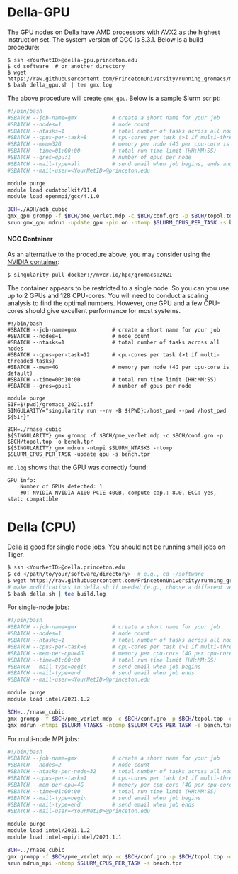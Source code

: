 # Della-GPU

The GPU nodes on Della have AMD processors with AVX2 as the highest instruction set. The system version of GCC is 8.3.1. Below is a build procedure:

```
$ ssh <YourNetID>@della-gpu.princeton.edu
$ cd software  # or another directory
$ wget https://raw.githubusercontent.com/PrincetonUniversity/running_gromacs/main/02_installation/ins/della/della_gpu.sh
$ bash della_gpu.sh | tee gmx.log
```

The above procedure will create `gmx_gpu`. Below is a sample Slurm script:

```bash
#!/bin/bash
#SBATCH --job-name=gmx           # create a short name for your job
#SBATCH --nodes=1                # node count
#SBATCH --ntasks=1               # total number of tasks across all nodes
#SBATCH --cpus-per-task=8        # cpu-cores per task (>1 if multi-threaded tasks)
#SBATCH --mem=32G                # memory per node (4G per cpu-core is default)
#SBATCH --time=01:00:00          # total run time limit (HH:MM:SS)
#SBATCH --gres=gpu:1             # number of gpus per node
#SBATCH --mail-type=all          # send email when job begins, ends and fails
#SBATCH --mail-user=<YourNetID>@princeton.edu

module purge
module load cudatoolkit/11.4
module load openmpi/gcc/4.1.0

BCH=./ADH/adh_cubic
gmx_gpu grompp -f $BCH/pme_verlet.mdp -c $BCH/conf.gro -p $BCH/topol.top -o bench.tpr
srun gmx_gpu mdrun -update gpu -pin on -ntomp $SLURM_CPUS_PER_TASK -s bench.tpr
```

#### NGC Container

As an alternative to the procedure above, you may consider using the [NVIDIA container](https://ngc.nvidia.com/catalog/containers/hpc:gromacs):

```
$ singularity pull docker://nvcr.io/hpc/gromacs:2021
```

The container appears to be restricted to a single node. So you can you use up to 2 GPUs and 128 CPU-cores. You will need to conduct a scaling analysis to find the optimal numbers. However, one GPU and a few CPU-cores should give excellent performance for most systems.

```
#!/bin/bash
#SBATCH --job-name=gmx           # create a short name for your job
#SBATCH --nodes=1                # node count
#SBATCH --ntasks=1               # total number of tasks across all nodes
#SBATCH --cpus-per-task=12       # cpu-cores per task (>1 if multi-threaded tasks)
#SBATCH --mem=4G                 # memory per node (4G per cpu-core is default)
#SBATCH --time=00:10:00          # total run time limit (HH:MM:SS)
#SBATCH --gres=gpu:1             # number of gpus per node

module purge
SIF=$(pwd)/gromacs_2021.sif
SINGULARITY="singularity run --nv -B ${PWD}:/host_pwd --pwd /host_pwd ${SIF}"

BCH=./rnase_cubic
${SINGULARITY} gmx grompp -f $BCH/pme_verlet.mdp -c $BCH/conf.gro -p $BCH/topol.top -o bench.tpr
${SINGULARITY} gmx mdrun -ntmpi $SLURM_NTASKS -ntomp $SLURM_CPUS_PER_TASK -update gpu -s bench.tpr
```

`md.log` shows that the GPU was correctly found:

```
GPU info:
    Number of GPUs detected: 1
    #0: NVIDIA NVIDIA A100-PCIE-40GB, compute cap.: 8.0, ECC: yes, stat: compatible
```

# Della (CPU)

Della is good for single node jobs. You should not be running small jobs on Tiger.

```bash
$ ssh <YourNetID>@della.princeton.edu
$ cd </path/to/your/software/directory>  # e.g., cd ~/software
$ wget https://raw.githubusercontent.com/PrincetonUniversity/running_gromacs/main/02_installation/ins/della/della.sh
# make modifications to della.sh if needed (e.g., choose a different version)
$ bash della.sh | tee build.log
```

For single-node jobs:

```bash
#!/bin/bash
#SBATCH --job-name=gmx           # create a short name for your job
#SBATCH --nodes=1                # node count
#SBATCH --ntasks=1               # total number of tasks across all nodes
#SBATCH --cpus-per-task=8        # cpu-cores per task (>1 if multi-threaded tasks)
#SBATCH --mem-per-cpu=4G         # memory per cpu-core (4G per cpu-core is default)
#SBATCH --time=01:00:00          # total run time limit (HH:MM:SS)
#SBATCH --mail-type=begin        # send email when job begins
#SBATCH --mail-type=end          # send email when job ends
#SBATCH --mail-user=<YourNetID>@princeton.edu

module purge
module load intel/2021.1.2

BCH=../rnase_cubic
gmx grompp -f $BCH/pme_verlet.mdp -c $BCH/conf.gro -p $BCH/topol.top -o bench.tpr
gmx mdrun -ntmpi $SLURM_NTASKS -ntomp $SLURM_CPUS_PER_TASK -s bench.tpr
```

For multi-node MPI jobs:

```bash
#!/bin/bash
#SBATCH --job-name=gmx           # create a short name for your job
#SBATCH --nodes=2                # node count
#SBATCH --ntasks-per-node=32     # total number of tasks across all nodes
#SBATCH --cpus-per-task=1        # cpu-cores per task (>1 if multi-threaded tasks)
#SBATCH --mem-per-cpu=4G         # memory per cpu-core (4G per cpu-core is default)
#SBATCH --time=01:00:00          # total run time limit (HH:MM:SS)
#SBATCH --mail-type=begin        # send email when job begins
#SBATCH --mail-type=end          # send email when job ends
#SBATCH --mail-user=<YourNetID>@princeton.edu

module purge
module load intel/2021.1.2
module load intel-mpi/intel/2021.1.1

BCH=../rnase_cubic
gmx grompp -f $BCH/pme_verlet.mdp -c $BCH/conf.gro -p $BCH/topol.top -o bench.tpr
srun mdrun_mpi -ntomp $SLURM_CPUS_PER_TASK -s bench.tpr
```
